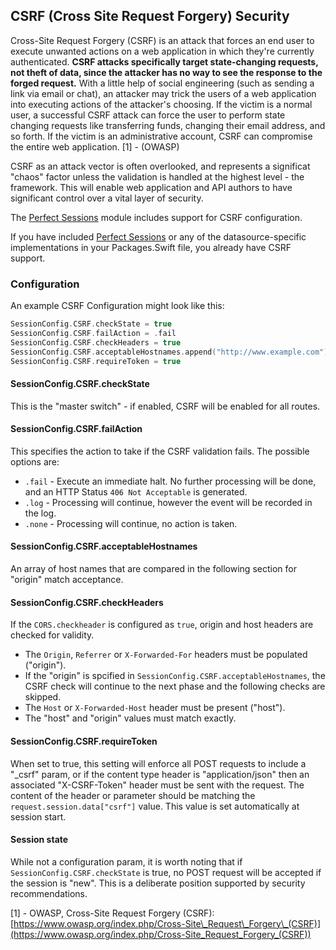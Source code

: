 ## CSRF (Cross Site Request Forgery) Security

Cross-Site Request Forgery (CSRF) is an attack that forces an end user to execute unwanted actions on a web application in which they're currently authenticated. **CSRF attacks specifically target state-changing requests, not theft of data, since the attacker has no way to see the response to the forged request.** With a little help of social engineering (such as sending a link via email or chat), an attacker may trick the users of a web application into executing actions of the attacker's choosing. If the victim is a normal user, a successful CSRF attack can force the user to perform state changing requests like transferring funds, changing their email address, and so forth. If the victim is an administrative account, CSRF can compromise the entire web application. [1] - (OWASP)

CSRF as an attack vector is often overlooked, and represents a significat "chaos" factor unless the validation is handled at the highest level - the framework. This will enable web application and API authors to have significant control over a vital layer of security.

The [Perfect Sessions](https://github.com/PerfectlySoft/PerfectDocs/blob/master/guide/sessions.md) module includes support for CSRF configuration.

If you have included [Perfect Sessions](https://github.com/PerfectlySoft/PerfectDocs/blob/master/guide/sessions.md) or any of the datasource-specific implementations in your Packages.Swift file, you already have CSRF support.

### Configuration

An example CSRF Configuration might look like this:

``` swift 
SessionConfig.CSRF.checkState = true
SessionConfig.CSRF.failAction = .fail
SessionConfig.CSRF.checkHeaders = true
SessionConfig.CSRF.acceptableHostnames.append("http://www.example.com")
SessionConfig.CSRF.requireToken = true
```

#### SessionConfig.CSRF.checkState

This is the "master switch" - if enabled, CSRF will be enabled for all routes.

#### SessionConfig.CSRF.failAction

This specifies the action to take if the CSRF validation fails. The possible options are: 

* `.fail` - Execute an immediate halt. No further processing will be done, and an HTTP Status `406 Not Acceptable` is generated.
* `.log` - Processing will continue, however the event will be recorded in the log.
* `.none` - Processing will continue, no action is taken.

#### SessionConfig.CSRF.acceptableHostnames

An array of host names that are compared in the following section for "origin" match acceptance. 


#### SessionConfig.CSRF.checkHeaders

If the `CORS.checkheader` is configured as `true`, origin and host headers are checked for validity.

* The `Origin`, `Referrer` or `X-Forwarded-For` headers must be populated ("origin").
* If the "origin" is spcified in `SessionConfig.CSRF.acceptableHostnames`, the CSRF check will continue to the next phase and the following checks are skipped.
* The `Host` or `X-Forwarded-Host` header must be present ("host").
* The "host" and "origin" values must match exactly.



#### SessionConfig.CSRF.requireToken

When set to true, this setting will enforce all POST requests to include a "_csrf" param, or if the content type header is "application/json" then an associated "X-CSRF-Token" header must be sent with the request. The content of the header or parameter should be matching the `request.session.data["csrf"]` value. This value is set automatically at session start.

#### Session state

While not a configuration param, it is worth noting that if `SessionConfig.CSRF.checkState` is true, no POST request will be accepted if the session is "new". This is a deliberate position supported by security recommendations.


 


[1] - OWASP, Cross-Site Request Forgery (CSRF): [https://www.owasp.org/index.php/Cross-Site\_Request\_Forgery\_(CSRF)](https://www.owasp.org/index.php/Cross-Site_Request_Forgery_(CSRF))